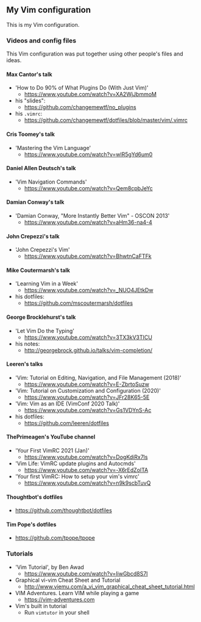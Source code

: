 ##  My Vim configuration

This is my Vim configuration.

### Videos and config files

This Vim configuration was put together using other people's files and ideas.

#### Max Cantor's talk
 - 'How to Do 90% of What Plugins Do (With Just Vim)'
   - https://www.youtube.com/watch?v=XA2WjJbmmoM
 - his "slides":
   - https://github.com/changemewtf/no_plugins
 - his `.vimrc`:
   - https://github.com/changemewtf/dotfiles/blob/master/vim/.vimrc

#### Cris Toomey's talk
 - 'Mastering the Vim Language'
   - https://www.youtube.com/watch?v=wlR5gYd6um0

#### Daniel Allen Deutsch's talk
 - 'Vim Navigation Commands'
   - https://www.youtube.com/watch?v=Qem8cpbJeYc

#### Damian Conway's talk
 - 'Damian Conway, "More Instantly Better Vim" - OSCON 2013'
   - https://www.youtube.com/watch?v=aHm36-na4-4

#### John Crepezzi's talk
 - 'John Crepezzi's Vim'
   - https://www.youtube.com/watch?v=BhwtnCaFTFk

#### Mike Coutermarsh's talk
 - 'Learning Vim in a Week'
   - https://www.youtube.com/watch?v=_NUO4JEtkDw
 - his dotfiles:
   - https://github.com/mscoutermarsh/dotfiles

#### George Brocklehurst's talk
 - 'Let Vim Do the Typing'
   - https://www.youtube.com/watch?v=3TX3kV3TICU
 - his notes:
   - http://georgebrock.github.io/talks/vim-completion/

#### Leeren's talks
 - 'Vim: Tutorial on Editing, Navigation, and File Management (2018)'
   - https://www.youtube.com/watch?v=E-ZbrtoSuzw
 - 'Vim: Tutorial on Customization and Configuration (2020)'
   - https://www.youtube.com/watch?v=JFr28K65-5E
 - 'Vim: Vim as an IDE (VimConf 2020 Talk)'
   - https://www.youtube.com/watch?v=Gs1VDYnS-Ac
 - his dotfiles:
   - https://github.com/leeren/dotfiles

#### ThePrimeagen's YouTube channel
 - 'Your First VimRC 2021 (Jan)'
   - https://www.youtube.com/watch?v=DogKdiRx7ls
 - 'Vim Life: VimRC update plugins and Autocmds'
   - https://www.youtube.com/watch?v=-X6rEdZolTA
 - 'Your first VimRC: How to setup your vim's vimrc'
   - https://www.youtube.com/watch?v=n9k9scbTuvQ

#### Thoughtbot's dotfiles
 - https://github.com/thoughtbot/dotfiles

#### Tim Pope's dotfiles
 - https://github.com/tpope/tpope

### Tutorials
 - 'Vim Tutorial', by Ben Awad
   - https://www.youtube.com/watch?v=IiwGbcd8S7I
 - Graphical vi-vim Cheat Sheet and Tutorial
   - http://www.viemu.com/a_vi_vim_graphical_cheat_sheet_tutorial.html
 - VIM Adventures. Learn VIM while playing a game
   - https://vim-adventures.com
 - Vim's built in tutorial
   - Run `vimtutor` in your shell

